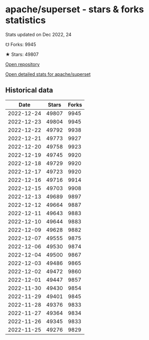 # apache/superset - stars & forks statistics

Stats updated on Dec 2022, 24

☋ Forks: 9945

★ Stars: 49807

[Open repository](https://github.com/apache/superset)

[Open detailed stats for apache/superset](https://reviewgithub.com/rep/apache/superset)

## Historical data
| Date | Stars | Forks |
|------|-------|-------|
| 2022-12-24 | 49807 | 9945 | 
| 2022-12-23 | 49804 | 9945 | 
| 2022-12-22 | 49792 | 9938 | 
| 2022-12-21 | 49773 | 9927 | 
| 2022-12-20 | 49758 | 9923 | 
| 2022-12-19 | 49745 | 9920 | 
| 2022-12-18 | 49729 | 9920 | 
| 2022-12-17 | 49723 | 9920 | 
| 2022-12-16 | 49716 | 9914 | 
| 2022-12-15 | 49703 | 9908 | 
| 2022-12-13 | 49689 | 9897 | 
| 2022-12-12 | 49664 | 9887 | 
| 2022-12-11 | 49643 | 9883 | 
| 2022-12-10 | 49644 | 9883 | 
| 2022-12-09 | 49628 | 9882 | 
| 2022-12-07 | 49555 | 9875 | 
| 2022-12-06 | 49530 | 9874 | 
| 2022-12-04 | 49500 | 9867 | 
| 2022-12-03 | 49486 | 9865 | 
| 2022-12-02 | 49472 | 9860 | 
| 2022-12-01 | 49447 | 9857 | 
| 2022-11-30 | 49430 | 9854 | 
| 2022-11-29 | 49401 | 9845 | 
| 2022-11-28 | 49376 | 9833 | 
| 2022-11-27 | 49364 | 9834 | 
| 2022-11-26 | 49345 | 9833 | 
| 2022-11-25 | 49276 | 9829 | 

